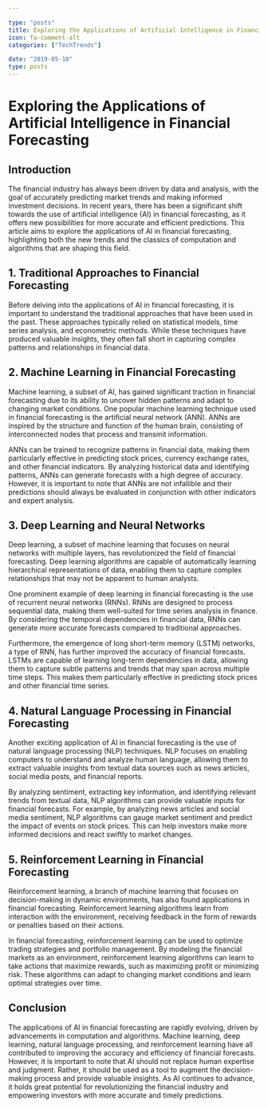 ```yaml
---

type: "posts"
title: Exploring the Applications of Artificial Intelligence in Financial Forecasting
icon: fa-comment-alt
categories: ["TechTrends"]

date: "2019-05-10"
type: posts
---
```





# Exploring the Applications of Artificial Intelligence in Financial Forecasting

## Introduction

The financial industry has always been driven by data and analysis, with the goal of accurately predicting market trends and making informed investment decisions. In recent years, there has been a significant shift towards the use of artificial intelligence (AI) in financial forecasting, as it offers new possibilities for more accurate and efficient predictions. This article aims to explore the applications of AI in financial forecasting, highlighting both the new trends and the classics of computation and algorithms that are shaping this field.

## 1. Traditional Approaches to Financial Forecasting

Before delving into the applications of AI in financial forecasting, it is important to understand the traditional approaches that have been used in the past. These approaches typically relied on statistical models, time series analysis, and econometric methods. While these techniques have produced valuable insights, they often fall short in capturing complex patterns and relationships in financial data.

## 2. Machine Learning in Financial Forecasting

Machine learning, a subset of AI, has gained significant traction in financial forecasting due to its ability to uncover hidden patterns and adapt to changing market conditions. One popular machine learning technique used in financial forecasting is the artificial neural network (ANN). ANNs are inspired by the structure and function of the human brain, consisting of interconnected nodes that process and transmit information.

ANNs can be trained to recognize patterns in financial data, making them particularly effective in predicting stock prices, currency exchange rates, and other financial indicators. By analyzing historical data and identifying patterns, ANNs can generate forecasts with a high degree of accuracy. However, it is important to note that ANNs are not infallible and their predictions should always be evaluated in conjunction with other indicators and expert analysis.

## 3. Deep Learning and Neural Networks

Deep learning, a subset of machine learning that focuses on neural networks with multiple layers, has revolutionized the field of financial forecasting. Deep learning algorithms are capable of automatically learning hierarchical representations of data, enabling them to capture complex relationships that may not be apparent to human analysts.

One prominent example of deep learning in financial forecasting is the use of recurrent neural networks (RNNs). RNNs are designed to process sequential data, making them well-suited for time series analysis in finance. By considering the temporal dependencies in financial data, RNNs can generate more accurate forecasts compared to traditional approaches.

Furthermore, the emergence of long short-term memory (LSTM) networks, a type of RNN, has further improved the accuracy of financial forecasts. LSTMs are capable of learning long-term dependencies in data, allowing them to capture subtle patterns and trends that may span across multiple time steps. This makes them particularly effective in predicting stock prices and other financial time series.

## 4. Natural Language Processing in Financial Forecasting

Another exciting application of AI in financial forecasting is the use of natural language processing (NLP) techniques. NLP focuses on enabling computers to understand and analyze human language, allowing them to extract valuable insights from textual data sources such as news articles, social media posts, and financial reports.

By analyzing sentiment, extracting key information, and identifying relevant trends from textual data, NLP algorithms can provide valuable inputs for financial forecasts. For example, by analyzing news articles and social media sentiment, NLP algorithms can gauge market sentiment and predict the impact of events on stock prices. This can help investors make more informed decisions and react swiftly to market changes.

## 5. Reinforcement Learning in Financial Forecasting

Reinforcement learning, a branch of machine learning that focuses on decision-making in dynamic environments, has also found applications in financial forecasting. Reinforcement learning algorithms learn from interaction with the environment, receiving feedback in the form of rewards or penalties based on their actions.

In financial forecasting, reinforcement learning can be used to optimize trading strategies and portfolio management. By modeling the financial markets as an environment, reinforcement learning algorithms can learn to take actions that maximize rewards, such as maximizing profit or minimizing risk. These algorithms can adapt to changing market conditions and learn optimal strategies over time.

## Conclusion

The applications of AI in financial forecasting are rapidly evolving, driven by advancements in computation and algorithms. Machine learning, deep learning, natural language processing, and reinforcement learning have all contributed to improving the accuracy and efficiency of financial forecasts. However, it is important to note that AI should not replace human expertise and judgment. Rather, it should be used as a tool to augment the decision-making process and provide valuable insights. As AI continues to advance, it holds great potential for revolutionizing the financial industry and empowering investors with more accurate and timely predictions.